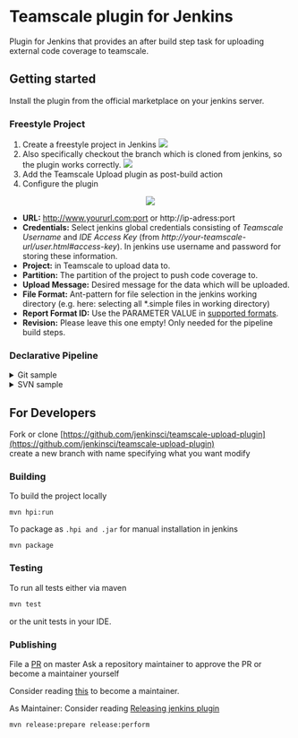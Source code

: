 # Teamscale plugin for Jenkins

Plugin for Jenkins that provides an after build step task for 
uploading external code coverage to teamscale. 

## Getting started
Install the plugin from the official marketplace on your jenkins server.

### Freestyle Project 
1. Create a freestyle project in Jenkins
![](https://github.com/jenkinsci/teamscale-upload-plugin/blob/master/doc/create_freestyle_project.gif)
2. Also specifically checkout the branch which is cloned from jenkins, so the plugin works correctly.
![](https://github.com/jenkinsci/teamscale-upload-plugin/blob/master/doc/checkout_local_branch.gif)
3. Add the Teamscale Upload plugin as post-build action
4. Configure the plugin

<p align="center">
  <img src="https://github.com/jenkinsci/teamscale-upload-plugin/blob/master/doc/freestyle_rpoject_config.png">
</p>
  
- **URL:** http://www.yoururl.com:port or http://ip-adress:port
- **Credentials:** Select jenkins global credentials consisting of _Teamscale Username_ and _IDE Access Key_ (from _http://your-teamscale-url/user.html#access-key_).
 In jenkins use username and password for storing these information. 
- **Project:** in Teamscale to upload data to.
- **Partition:** The partition of the project to push code coverage to.
- **Upload Message:** Desired message for the data which will be uploaded.
- **File Format:** Ant-pattern for file selection in the jenkins working directory (e.g. here: selecting all *.simple files in working directory)
- **Report Format ID:** Use the PARAMETER VALUE in [supported formats](https://docs.teamscale.com/reference/upload-formats-and-samples/#supported-formats-for-upload). 
- **Revision:** Please leave this one empty! Only needed for the pipeline build steps. 

### Declarative Pipeline

<details>
<summary>Git sample</summary>

```groovy
pipeline {
    agent any
    
    stages {
         stage('Stage 1') { 
            steps {
                git 'https://github.com/Test/test.git' // OR 
                // checkout([$class: 'GitSCM', 
                //  branches: [[name: '*/master']], 
                //  doGenerateSubmoduleConfigurations: false, 
                //  extensions: [[$class: 'LocalBranch', localBranch: 'master']], 
                //  submoduleCfg: [], 
                //  userRemoteConfigs: [[url: 'https://github.com/Test/test']]])  
                //  OR checkout([$class: 'SubversionSCM', remote: 'http://sv-server/repository/trunk']]]) --> Change handover revision of env var to  ${SVN_REVISION}
                teamscale antPatternForFileScan: '**/*.simple', credentialsId: 'teamscale_id', partition: 'pipeline', reportFormatId: 'SIMPLE', teamscaleProject: 'jenkinsplugin', uploadMessage: 'Test', url: 'http://localhost:8100', revision: "${GIT_COMMIT}"
            }
        }

         stage('Stage 2') {
            steps {
               teamscale antPatternForFileScan: '**/*.simple', credentialsId: 'teamscale_id', partition: 'pipeline', reportFormatId: 'SIMPLE', teamscaleProject: 'jenkinsplugin', uploadMessage: 'Test', url: 'http://localhost:8100', revision: "${GIT_COMMIT}"
               teamscale antPatternForFileScan: '**/*.simple', credentialsId: 'teamscale_id', partition: 'pipeline', reportFormatId: 'SIMPLE', teamscaleProject: 'jenkinsplugin', uploadMessage: 'Test', url: 'http://localhost:8100', revision: "${GIT_COMMIT}"
          
            }
        }
    }
    post { 
            always {
              teamscale antPatternForFileScan: '**/*.simple', credentialsId: 'teamscale_id', partition: 'pipeline', reportFormatId: 'SIMPLE', teamscaleProject: 'jenkinsplugin', uploadMessage: 'Test', url: 'http://localhost:8100', revision: "${GIT_COMMIT}"
              teamscale antPatternForFileScan: '**/*.simple', credentialsId: 'teamscale_id', partition: 'pipeline', reportFormatId: 'SIMPLE', teamscaleProject: 'jenkinsplugin', uploadMessage: 'Test', url: 'http://localhost:8100', revision: "${GIT_COMMIT}"
          
            }
    }
}
```

</details>

<details>
<summary>SVN sample</summary>

```groovy
pipeline {
    agent any
    
    stages {
         stage('Stage 1') { 
            steps {
                checkout([$class: 'SubversionSCM', remote: 'http://sv-server/repository/trunk']]])  
                teamscale antPatternForFileScan: '**/*.simple', credentialsId: 'teamscale_id', partition: 'pipeline', reportFormatId: 'SIMPLE', teamscaleProject: 'jenkinsplugin', uploadMessage: 'Test', url: 'http://localhost:8100', revision: "${SVN_REVISION}"
            }
        }

         stage('Stage 2') {
            steps {
               teamscale antPatternForFileScan: '**/*.simple', credentialsId: 'teamscale_id', partition: 'pipeline', reportFormatId: 'SIMPLE', teamscaleProject: 'jenkinsplugin', uploadMessage: 'Test', url: 'http://localhost:8100', revision: "${SVN_REVISION}"
               teamscale antPatternForFileScan: '**/*.simple', credentialsId: 'teamscale_id', partition: 'pipeline', reportFormatId: 'SIMPLE', teamscaleProject: 'jenkinsplugin', uploadMessage: 'Test', url: 'http://localhost:8100', revision: "${SVN_REVISION}"
          
            }
        }
    }
    post { 
            always {
              teamscale antPatternForFileScan: '**/*.simple', credentialsId: 'teamscale_id', partition: 'pipeline', reportFormatId: 'SIMPLE', teamscaleProject: 'jenkinsplugin', uploadMessage: 'Test', url: 'http://localhost:8100', revision: "${SVN_REVISION}"
              teamscale antPatternForFileScan: '**/*.simple', credentialsId: 'teamscale_id', partition: 'pipeline', reportFormatId: 'SIMPLE', teamscaleProject: 'jenkinsplugin', uploadMessage: 'Test', url: 'http://localhost:8100', revision: "${SVN_REVISION}"
          
            }
    }
}
```

</details>

## For Developers

Fork or clone [https://github.com/jenkinsci/teamscale-upload-plugin](https://github.com/jenkinsci/teamscale-upload-plugin)  
create a new branch with name specifying what you want modify

### Building


To build the project locally
 ```
 mvn hpi:run
```

To package as ```.hpi and .jar``` for manual installation in jenkins
  ```
  mvn package
```


### Testing

To run all tests either via maven 

```bash
mvn test
```

or the unit tests in your IDE.

### Publishing

File a [PR](https://help.github.com/en/github/collaborating-with-issues-and-pull-requests/creating-a-pull-request) on master
Ask a repository maintainer to approve the PR or become a maintainer yourself 

Consider reading [this](https://jenkins.io/doc/developer/plugin-governance/managing-permissions/) to become a maintainer.

As Maintainer:
Consider reading [Releasing  jenkins plugin](https://jenkins.io/doc/developer/publishing/releasing/)
```bash
mvn release:prepare release:perform
```

